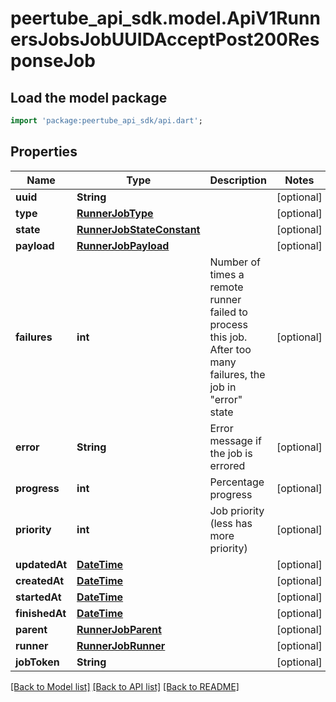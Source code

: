 # peertube_api_sdk.model.ApiV1RunnersJobsJobUUIDAcceptPost200ResponseJob

## Load the model package
```dart
import 'package:peertube_api_sdk/api.dart';
```

## Properties
Name | Type | Description | Notes
------------ | ------------- | ------------- | -------------
**uuid** | **String** |  | [optional] 
**type** | [**RunnerJobType**](RunnerJobType.md) |  | [optional] 
**state** | [**RunnerJobStateConstant**](RunnerJobStateConstant.md) |  | [optional] 
**payload** | [**RunnerJobPayload**](RunnerJobPayload.md) |  | [optional] 
**failures** | **int** | Number of times a remote runner failed to process this job. After too many failures, the job in \"error\" state | [optional] 
**error** | **String** | Error message if the job is errored | [optional] 
**progress** | **int** | Percentage progress | [optional] 
**priority** | **int** | Job priority (less has more priority) | [optional] 
**updatedAt** | [**DateTime**](DateTime.md) |  | [optional] 
**createdAt** | [**DateTime**](DateTime.md) |  | [optional] 
**startedAt** | [**DateTime**](DateTime.md) |  | [optional] 
**finishedAt** | [**DateTime**](DateTime.md) |  | [optional] 
**parent** | [**RunnerJobParent**](RunnerJobParent.md) |  | [optional] 
**runner** | [**RunnerJobRunner**](RunnerJobRunner.md) |  | [optional] 
**jobToken** | **String** |  | [optional] 

[[Back to Model list]](../README.md#documentation-for-models) [[Back to API list]](../README.md#documentation-for-api-endpoints) [[Back to README]](../README.md)


